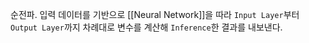 순전파. 입력 데이터를 기반으로 [[Neural Network]]을 따라 `Input Layer`부터 `Output Layer`까지 차례대로 변수를 계산해 `Inference`한 결과를 내보낸다.